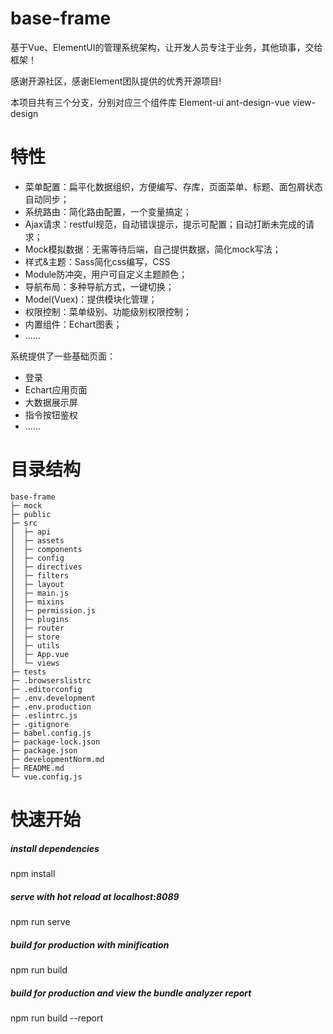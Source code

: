# base-frame
基于Vue、ElementUI的管理系统架构，让开发人员专注于业务，其他琐事，交给框架！

感谢开源社区，感谢Element团队提供的优秀开源项目!

本项目共有三个分支，分别对应三个组件库 Element-ui  ant-design-vue  view-design

# 特性
- 菜单配置：扁平化数据组织，方便编写、存库，页面菜单、标题、面包屑状态自动同步；
- 系统路由：简化路由配置，一个变量搞定；
- Ajax请求：restful规范，自动错误提示，提示可配置；自动打断未完成的请求；
- Mock模拟数据：无需等待后端，自己提供数据，简化mock写法；
- 样式&主题：Sass简化css编写，CSS
- Module防冲突，用户可自定义主题颜色；
- 导航布局：多种导航方式，一键切换；
- Model(Vuex)：提供模块化管理；
- 权限控制：菜单级别、功能级别权限控制；
- 内置组件：Echart图表；
- ......

系统提供了一些基础页面：
- 登录
- Echart应用页面
- 大数据展示屏
- 指令按钮鉴权
- ......

# 目录结构

```
base-frame
├─ mock
├─ public
├─ src
│  ├─ api
│  ├─ assets
│  ├─ components
│  ├─ config
│  ├─ directives
│  ├─ filters
│  ├─ layout
│  ├─ main.js
│  ├─ mixins
│  ├─ permission.js
│  ├─ plugins
│  ├─ router
│  ├─ store
│  ├─ utils
│  ├─ App.vue
│  └─ views
├─ tests
├─ .browserslistrc
├─ .editorconfig
├─ .env.development
├─ .env.production
├─ .eslintrc.js
├─ .gitignore
├─ babel.config.js
├─ package-lock.json
├─ package.json
├─ developmentNorm.md
├─ README.md
└─ vue.config.js

```

# 快速开始
##### install dependencies
npm install

#####  serve with hot reload at localhost:8089
npm run serve

#####  build for production with minification
npm run build

#####  build for production and view the bundle analyzer report
npm run build --report
